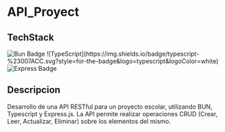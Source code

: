 # API_Proyect

## TechStack

<img src="https://img.shields.io/badge/Bun-000?logo=bun&logoColor=fff&style=for-the-badge" alt="Bun Badge">
![TypeScript](https://img.shields.io/badge/typescript-%23007ACC.svg?style=for-the-badge&logo=typescript&logoColor=white)
<img src="https://img.shields.io/badge/Express-000?logo=express&logoColor=fff&style=for-the-badge" alt="Express Badge">

## Descripcion

Desarrollo de una API RESTful para un proyecto escolar, utilizando BUN, Typescript y Express.js. La
API permite realizar operaciones CRUD (Crear, Leer, Actualizar, Eliminar) sobre los elementos del mismo.

